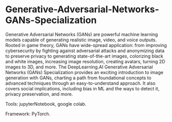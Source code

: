 # Generative-Adversarial-Networks-GANs-Specialization
Generative Adversarial Networks (GANs) are powerful machine learning models capable of generating realistic image, video, and voice outputs.   Rooted in game theory, GANs have wide-spread application: from improving cybersecurity by fighting against adversarial attacks and anonymizing data to preserve privacy to generating state-of-the-art images, colorizing black and white images, increasing image resolution, creating avatars, turning 2D images to 3D, and more. The DeepLearning.AI Generative Adversarial Networks (GANs) Specialization provides an exciting introduction to image generation with GANs, charting a path from foundational concepts to advanced techniques through an easy-to-understand approach. It also covers social implications, including bias in ML and the ways to detect it, privacy preservation, and more.

Tools: jupyterNotebook, google colab.

Framework: PyTorch.
